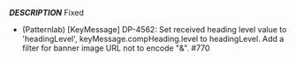 ___DESCRIPTION___
Fixed
- (Patternlab) [KeyMessage] DP-4562: Set received heading level value to 'headingLevel', keyMessage.compHeading.level to headingLevel. Add a filter for banner image URL not to encode "&". #770

